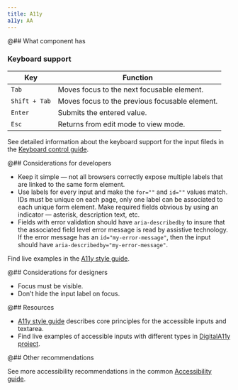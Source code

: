 ```yaml
---
title: A11y
a11y: AA
---
```


@## What component has

### Keyboard support

| Key           | Function                                       |
| ------------- | ---------------------------------------------- |
| `Tab`         | Moves focus to the next focusable element.     |
| `Shift + Tab` | Moves focus to the previous focusable element. |
| `Enter`       | Submits the entered value.                     |
| `Esc`         | Returns from edit mode to view mode.           |

See detailed information about the keyboard support for the input fileds in the [Keyboard control guide](/core-principles/a11y/a11y-keyboard/#input_i_textarea).

@## Considerations for developers

- Keep it simple — not all browsers correctly expose multiple labels that are linked to the same form element.
- Use labels for every input and make the `for=""` and `id=""` values match. IDs must be unique on each page, only one label can be associated to each unique form element. Make required fields obvious by using an indicator — asterisk, description text, etc.
- Fields with error validation should have `aria-describedby` to insure that the associated field level error message is read by assistive technology. If the error message has an `id="my-error-message"`, then the input should have `aria-describedby="my-error-message"`.

Find live examples in the [A11y style guide](https://a11y-style-guide.com/style-guide/section-forms.html#kssref-forms-text-fields).

@## Considerations for designers

- Focus must be visible.
- Don’t hide the input label on focus.

@## Resources

- [A11y style guide](https://a11y-style-guide.com/style-guide/section-forms.html#kssref-forms-text-fields) describes core principles for the accessible inputs and textarea.
- Find live examples of accessible inputs with different types in [DigitalA11y project](https://www.digitala11y.com/demos/accessibility-of-html-input-types-examples/).

@## Other recommendations

See more accessibility recommendations in the common [Accessibility guide](/core-principles/a11y/).
